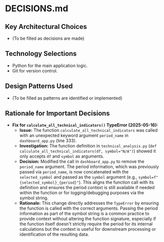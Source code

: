 # DECISIONS.md

## Key Architectural Choices

- (To be filled as decisions are made)

## Technology Selections

- Python for the main application logic.
- Git for version control.

## Design Patterns Used

- (To be filled as patterns are identified or implemented)

## Rationale for Important Decisions

- **Fix for `calculate_all_technical_indicators()` TypeError (2025-05-16):**
    - **Issue:** The function `calculate_all_technical_indicators` was called with an unexpected keyword argument `period_name` in `dashboard_app.py` (line 333).
    - **Investigation:** The function definition in `technical_analysis.py` (`def calculate_all_technical_indicators(df, symbol="N/A")`) showed it only accepts `df` and `symbol` as arguments.
    - **Decision:** Modified the call in `dashboard_app.py` to remove the `period_name` argument. The period information, which was previously passed via `period_name`, is now concatenated with the `selected_symbol` and passed as the `symbol` argument (e.g., `symbol=f"{selected_symbol}_{period}"`). This aligns the function call with its definition and ensures the period context is still available if needed within the function or for logging/debugging purposes via the symbol string.
    - **Rationale:** This change directly addresses the `TypeError` by ensuring the function is called with the correct arguments. Passing the period information as part of the symbol string is a common practice to provide context without altering the function signature, especially if the function itself doesn't strictly require the period for its internal calculations but the context is useful for downstream processing or identification of the resulting data.

